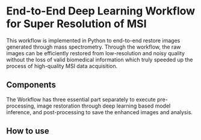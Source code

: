 # End-to-End Deep Learning Workflow for Super Resolution of MSI 
 This workflow is implemented in Python to end-to-end restore images generated through mass spectrometry. Through the workflow, the raw images can be efficiently restored from low-resolution and noisy quality without the loss of valid biomedical information which truly speeded up the process of high-quality MSI data acquisition.
 
 ## Components
 The Workflow has three essential part separately to execute pre-processing, image restoration through deep learning based model inference, and post-processing to save the enhanced images and analysis.
 
 ## How to use
 
 
